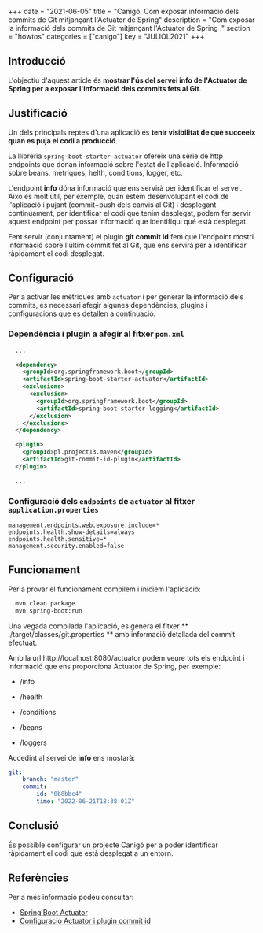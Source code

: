 +++
date        = "2021-06-05"
title       = "Canigó. Com exposar informació dels commits de Git mitjançant l'Actuator de Spring"
description = "Com exposar la informació dels commits de Git mitjançant l'Actuator de Spring ."
section     = "howtos"
categories  = ["canigo"]
key        = "JULIOL2021"
+++


## Introducció

L'objectiu d'aquest article és **mostrar l'ús del servei info de l'Actuator de Spring per a exposar l'informació dels commits fets al Git**.


## Justificació

Un dels principals reptes d'una aplicació és **tenir visibilitat de què succeeix quan es puja el codi a producció**.

La llibreria `spring-boot-starter-actuator` ofereix una sèrie de http endpoints que donan informació sobre l'estat de l'aplicació.
Informació sobre beans, mètriques, helth, conditions, logger, etc.

L'endpoint **info** dóna informació que ens servirà per identificar el servei.
Això és molt ùtil, per exemple, quan estem desenvolupant el codi de l'aplicació i pujant (commit+push dels canvis al Git) i desplegant continuament, per identificar el codi que tenim desplegat,
podem fer servir aquest endpoint per possar informació que identifiqui qué està desplegat.

Fent servir (conjuntament) el plugin **git commit id** fem que l'endpoint mostri informació sobre l'ùltim commit fet al Git, que ens servirà
per a identificar ràpidament el codi desplegat.

## Configuració

Per a activar les mètriques amb `actuator` i per generar la informació dels commits, és necessari afegir algunes dependències, plugins i configuracions que es detallen a continuació.

### Dependència i plugin a afegir al fitxer `pom.xml`

```xml
  ...

  <dependency>
    <groupId>org.springframework.boot</groupId>
    <artifactId>spring-boot-starter-actuator</artifactId>
    <exclusions>
      <exclusion>
        <groupId>org.springframework.boot</groupId>
        <artifactId>spring-boot-starter-logging</artifactId>
      </exclusion>
    </exclusions>
  </dependency>

  <plugin>
    <groupId>pl.project13.maven</groupId>
    <artifactId>git-commit-id-plugin</artifactId>
  </plugin>

  ...
```

### Configuració dels `endpoints` de `actuator` al fitxer `application.properties`

```properties
management.endpoints.web.exposure.include=*
endpoints.health.show-details=always
endpoints.health.sensitive=*
management.security.enabled=false
```

## Funcionament

Per a provar el funcionament compilem i iniciem l'aplicació:

```sh
  mvn clean package
  mvn spring-boot:run
```

Una vegada compilada l'aplicació, es genera el fitxer ** ./target/classes/git.properties ** amb informació detallada del commit efectuat.

Amb la url http://localhost:8080/actuator podem veure tots els endpoint i informació que ens proporciona Actuator de Spring, per exemple:

  * /info

  * /health

  * /conditions

  * /beans

  * /loggers

Accedint al servei de **info** ens mostarà:

```yaml
git:
    branch: "master"
    commit:
        id: "0b8bbc4"
        time: "2022-06-21T18:38:01Z"
```

## Conclusió

És possible configurar un projecte Canigó per a poder identificar ràpidament el codi que està desplegat a un entorn.

## Referències

Per a més informació podeu consultar:

 * [Spring Boot Actuator](https://docs.spring.io/spring-boot/docs/current/reference/html/actuator.html#actuator.endpoints)
 * [Configuració Actuator i plugin commit id](https://www.youtube.com/watch?v=6XIakve0GjI&t=385s)
